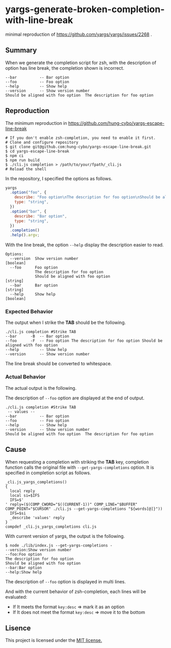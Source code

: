 [//]: # (# Archived)

[//]: # (The issue was closed in .)

# yargs-generate-broken-completion-with-line-break

minimal reproduction of https://github.com/yargs/yargs/issues/2268 .

## Summary

When we generate the completion script for zsh, with the description of option has line break, the completion shown is incorrect.

```shell
--bar          -- Bar option
--foo          -- Foo option
--help         -- Show help
--version      -- Show version number
Should be aligned with foo option  The description for foo option
```

## Reproduction

The minimum reproduction in https://github.com/hung-cybo/yargs-escape-line-break

```shell
# If you don't enable zsh-completion, you need to enable it first.
# Clone and configure repository
$ git clone git@github.com:hung-cybo/yargs-escape-line-break.git
$ cd yargs-escape-line-break
$ npm ci
$ npm run build
$ ./cli.js completion > /path/to/your/fpath/_cli.js
# Reload the shell
```

In the repository, I specified the options as follows.

```javascript
yargs
  .option("foo", {
    describe: "Foo option\nThe description for foo option\nShould be aligned with foo option",
    type: "string",
  })
  .option("bar", {
    describe: "Bar option",
    type: "string",
  })
  .completion()
  .help().argv;
```

With the line break, the option `--help` display the description easier to read.

```shell
Options:
  --version  Show version number                                       [boolean]
  --foo      Foo option
             The description for foo option
             Should be aligned with foo option                          [string]
  --bar      Bar option                                                 [string]
  --help     Show help                                                 [boolean]
```

### Expected Behavior

The output when I strike the **TAB** should be the following.

```shell
./cli.js completion #Strike TAB
--bar      -B  -- Bar option
--foo      -F  -- Foo option The description for foo option Should be aligned with foo option
--help         -- Show help
--version      -- Show version number
```

The line break should be converted to whitespace.

### Actual Behavior

The actual output is the following.

The description of `--foo` option are displayed at the end of output.

```shell
./cli.js completion #Strike TAB
 -- values --
--bar          -- Bar option
--foo          -- Foo option
--help         -- Show help
--version      -- Show version number
Should be aligned with foo option  The description for foo option
```

## Cause

When requesting a completion with striking the **TAB** key, completion function calls the original file with `--get-yargs-completions` option.
It is specified in completion script as follows.

```shell
_cli.js_yargs_completions()
{
  local reply
  local si=$IFS
  IFS=$'
' reply=($(COMP_CWORD="$((CURRENT-1))" COMP_LINE="$BUFFER" COMP_POINT="$CURSOR" ./cli.js --get-yargs-completions "${words[@]}"))
  IFS=$si
  _describe 'values' reply
}
compdef _cli.js_yargs_completions cli.js
```

With current version of yargs, the output is the following.

```shell
$ node ./lib/index.js --get-yargs-completions -
--version:Show version number
--foo:Foo option
The description for foo option
Should be aligned with foo option
--bar:Bar option
--help:Show help
```

The description of `--foo` option is displayed in multi lines.

And with the current behavior of zsh-completion, each lines will be evaluated:
- If It meets the format `key:desc` => mark it as an option
- If It does not meet the format `key:desc` => move it to the bottom

## Lisence

This project is licensed under the [MIT license.](./LICENSE)
